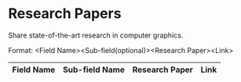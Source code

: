 # Research Papers
Share state-of-the-art research in computer graphics.

Format: \<Field Name>\<Sub-field(optional)>\<Research Paper>\<Link>

| Field Name    | Sub-field Name | Research Paper | Link |
| ------------- |:--------------:| ---------------|------|
